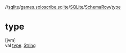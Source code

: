 //[sqlite](../../../../index.md)/[games.soloscribe.sqlite](../../index.md)/[SQLite](../index.md)/[SchemaRow](index.md)/[type](type.md)

# type

[jvm]\
val [type](type.md): [String](https://kotlinlang.org/api/core/kotlin-stdlib/kotlin/-string/index.html)